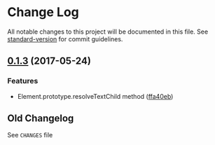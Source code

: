 # Change Log

All notable changes to this project will be documented in this file. See [standard-version](https://github.com/conventional-changelog/standard-version) for commit guidelines.

<a name="0.1.3"></a>
## [0.1.3](https://github.com/medikoo/dom-ext/compare/v0.1.2...v0.1.3) (2017-05-24)


### Features

* Element.prototype.resolveTextChild method ([ffa40eb](https://github.com/medikoo/dom-ext/commit/ffa40eb))

## Old Changelog

See `CHANGES` file
